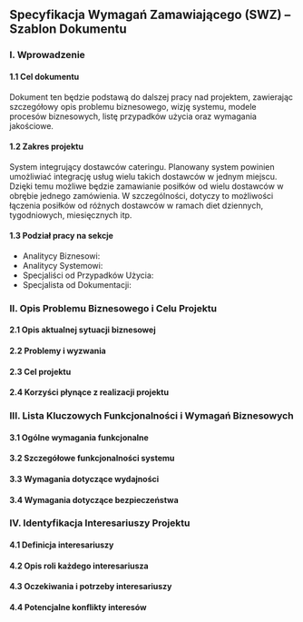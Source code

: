 ## Specyfikacja Wymagań Zamawiającego (SWZ) – Szablon Dokumentu

### I. Wprowadzenie

  #### 1.1 Cel dokumentu
  Dokument ten będzie podstawą do dalszej pracy nad projektem, zawierając szczegółowy opis problemu biznesowego, wizję systemu, modele procesów biznesowych, listę przypadków użycia oraz wymagania jakościowe.

  #### 1.2 Zakres projektu
  System integrujący dostawców cateringu. Planowany system powinien umożliwiać integrację usług wielu takich dostawców w jednym miejscu. Dzięki temu możliwe będzie zamawianie posiłków od wielu dostawców w obrębie jednego zamówienia. W szczególności, dotyczy to możliwości łączenia posiłków od różnych dostawców w ramach diet dziennych, tygodniowych, miesięcznych itp.

  #### 1.3 Podział pracy na sekcje
  - Analitycy Biznesowi:
  - Analitycy Systemowi:
  - Specjaliści od Przypadków Użycia:
  - Specjalista od Dokumentacji:

### II. Opis Problemu Biznesowego i Celu Projektu

  #### 2.1 Opis aktualnej sytuacji biznesowej

  #### 2.2 Problemy i wyzwania

  #### 2.3 Cel projektu

  #### 2.4 Korzyści płynące z realizacji projektu

### III. Lista Kluczowych Funkcjonalności i Wymagań Biznesowych

  #### 3.1 Ogólne wymagania funkcjonalne

  #### 3.2 Szczegółowe funkcjonalności systemu

  #### 3.3 Wymagania dotyczące wydajności

  #### 3.4 Wymagania dotyczące bezpieczeństwa

### IV. Identyfikacja Interesariuszy Projektu

  #### 4.1 Definicja interesariuszy

  #### 4.2 Opis roli każdego interesariusza

  #### 4.3 Oczekiwania i potrzeby interesariuszy

  #### 4.4 Potencjalne konflikty interesów
